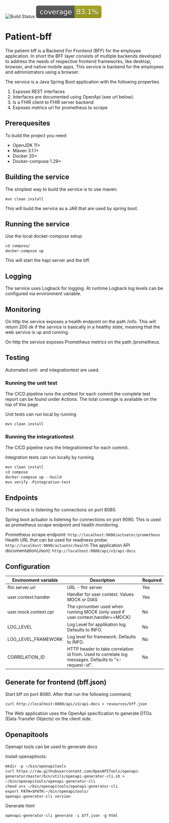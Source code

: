 ![Build Status](https://github.com/KvalitetsIT/hjemmebehandling-patient-bff/workflows/CICD/badge.svg) ![Test Coverage](.github/badges/jacoco.svg)
# Patient-bff

The patient-bff is a Backend For Frontend (BFF) for the employee application. In short the BFF layer consists of multiple backends developed to address the needs of respective frontend frameworks, like desktop, browser, and native-mobile apps. This service is backend for the employees and administrators using a browser.  

The service is a Java Spring Boot application with the following properties

1. Exposes REST interfaces 
2. Interfaces are documented using OpenApi (see url below). 
3. Is a FHIR client to FHIR server backend
4. Exposes metrics url for prometheus to scrape

## Prerequesites
To build the project you need:

 * OpenJDK 11+
 * Maven 3.1.1+
 * Docker 20+
 * Docker-compose 1.29+

## Building the service

The simplest way to build the service is to use maven:

```
mvn clean install
```

This will build the service as a JAR that are used by spring boot.

## Running the service
Use the local docker-compose setup

```
cd compose/
docker-compose up
```
This will start the hapi server and the bff.

## Logging

The service uses Logback for logging. At runtime Logback log levels can be configured via environment variable.


## Monitoring

On http the service exposes a health endpoint on the path /info. This will return 200 ok if the service is basically in a healthy state, meaning that the web service is up and running.

On http the service exposes Prometheus metrics on the path /prometheus. 

## Testing
Automated unit- and integrationtest are used.

### Running the unit test
The CICD pipeline runs the unittest for each commit the complete test report can be found under Actions. The total coverage is available on the top of this page.

Unit tests can run local by running

```
mvn clean install
```

### Running the integrationtest
The CICD pipeline runs the Integrationtest for each commit.

Integration tests can run locally by running

```
mvn clean install
cd compose 
docker-compose up --build
mvn verify -Pintegration-test
```

## Endpoints

The service is listening for connections on port 8080.

Spring boot actuator is listening for connections on port 9090. This is used as prometheus scrape endpoint and health monitoring. 

Prometheus scrape endpoint: `http://localhost:9090/actuator/prometheus`  
Health URL that can be used for readiness probe: `http://localhost:9090/actuator/health`
The application API documentation(Json): `http://localhost:8080/api/v3/api-docs`

## Configuration

| Environment variable | Description | Required |
|----------------------|-------------|---------- |
| fhir.server.url | URL - fhir server | Yes|
| user.context.handler | Handler for user context. Values MOCK or DIAS | Yes |
| user.mock.context.cpr | The cprnumber used when running MOCK (only used if user.context.handler==MOCK) | No |
| LOG_LEVEL | Log Level for applikation  log. Defaults to INFO. | No |
| LOG_LEVEL_FRAMEWORK | Log level for framework. Defaults to INFO. | No |
| CORRELATION_ID | HTTP header to take correlation id from. Used to correlate log messages. Defaults to "x-request-id". | No|

## Generate for frontend (bff.json)
Start bff on port 8080. After that run the following command;

```
curl http://localhost:8080/api/v3/api-docs > resources/bff.json
```

The Web application uses the OpenApi specification to generate DTOs (Data Transfer Objects) on the client side.

## Openapitools
Openapi tools can be used to generate docs

Install openapitools:

```shell
mkdir -p ~/bin/openapitools
curl https://raw.githubusercontent.com/OpenAPITools/openapi-generator/master/bin/utils/openapi-generator-cli.sh > ~/bin/openapitools/openapi-generator-cli
chmod u+x ~/bin/openapitools/openapi-generator-cli
export PATH=$PATH:~/bin/openapitools/
openapi-generator-cli version
```

Generate html

```
openapi-generator-cli generate -i bff.json -g html
```
